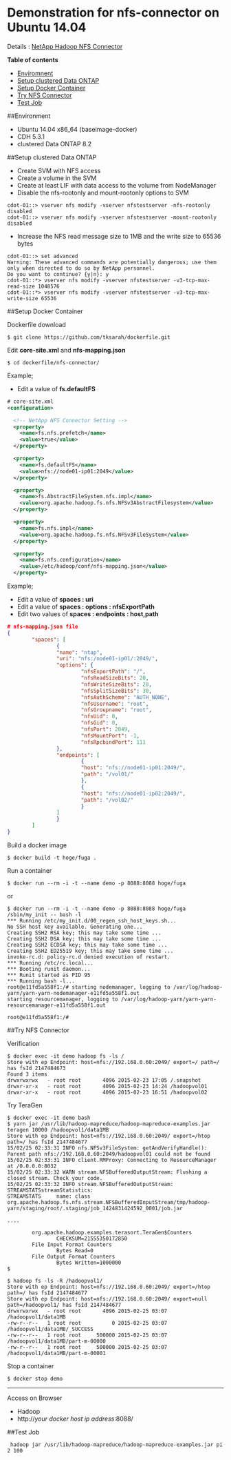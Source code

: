 # Demonstration for nfs-connector on Ubuntu 14.04

Details : [NetApp Hadoop NFS Connector](https://github.com/NetApp/NetApp-Hadoop-NFS-Connector)


**Table of contents**

 * [Enviromnent](#env)
 * [Setup clustered Data ONTAP](#cdot)
 * [Setup Docker Container](#cont)
 * [Try NFS Connector](#try)
 * [Test Job](#test)

<a name="env"></a>
##Environment  

* Ubuntu 14.04 x86_64 (baseimage-docker)
* CDH 5.3.1
* clustered Data ONTAP 8.2

<a name="cdot"></a>
##Setup clustered Data ONTAP

* Create SVM with NFS access
* Create a volume in the SVM
* Create at least LIF with data access to the volume from NodeManager
* Disable the nfs-rootonly and mount-rootonly options to SVM
```
cdot-01::> vserver nfs modify -vserver nfstestserver -nfs-rootonly disabled
cdot-01::> vserver nfs modify -vserver nfstestserver -mount-rootonly disabled
```
* Increase the NFS read message size to 1MB and the write size to 65536 bytes

```
cdot-01::> set advanced
Warning: These advanced commands are potentially dangerous; use them only when directed to do so by NetApp personnel.
Do you want to continue? {y|n}: y
cdot-01::*> vserver nfs modify -vserver nfstestserver -v3-tcp-max-read-size 1048576
cdot-01::*> vserver nfs modify -vserver nfstestserver -v3-tcp-max-write-size 65536
```

<a name="cont"></a>
##Setup Docker Container 

Dockerfile download
```
$ git clone https://github.com/tksarah/dockerfile.git
```

Edit **core-site.xml** and **nfs-mapping.json**
```
$ cd dockerfile/nfs-connector/
```

Example;
* Edit a value of **fs.defaultFS**

```xml
# core-site.xml
<configuration>

  <!-- NetApp NFS Connector Setting -->
  <property>
    <name>fs.nfs.prefetch</name>
    <value>true</value>
  </property>

  <property>
    <name>fs.defaultFS</name>
    <value>nfs://node01-ip01:2049</value>
  </property>

  <property>
    <name>fs.AbstractFileSystem.nfs.impl</name>
    <value>org.apache.hadoop.fs.nfs.NFSv3AbstractFilesystem</value>
  </property>

  <property>
    <name>fs.nfs.impl</name>
    <value>org.apache.hadoop.fs.nfs.NFSv3FileSystem</value>
  </property>

  <property>
    <name>fs.nfs.configuration</name>
    <value>/etc/hadoop/conf/nfs-mapping.json</value>
  </property>
```

Example;
* Edit a value of **spaces : uri**
* Edit a value of **spaces : options : nfsExportPath**
* Edit two values of **spaces : endpoints : host,path**

```json
# nfs-mapping.json file
{
        "spaces": [
                {
                "name": "ntap",
                "uri": "nfs:/node01-ip01/:2049/",
                "options": {
                        "nfsExportPath": "/",
                        "nfsReadSizeBits": 20,
                        "nfsWriteSizeBits": 20,
                        "nfsSplitSizeBits": 30,
                        "nfsAuthScheme": "AUTH_NONE",
                        "nfsUsername": "root",
                        "nfsGroupname": "root",
                        "nfsUid": 0,
                        "nfsGid": 0,
                        "nfsPort": 2049,
                        "nfsMountPort": -1,
                        "nfsRpcbindPort": 111
                },
                "endpoints": [
                        {
                        "host": "nfs://node01-ip01:2049/",
                        "path": "/vol01/"
                        },
                        {
                        "host": "nfs://node01-ip02:2049/",
                        "path": "/vol02/"
                        }
                ]
                }
        ]
}
```
Build a docker image
```
$ docker build -t hoge/fuga .
```
Run a container
```
$ docker run --rm -i -t --name demo -p 8088:8088 hoge/fuga
```
or
```
$ docker run --rm -i -t --name demo -p 8088:8088 hoge/fuga /sbin/my_init -- bash -l
*** Running /etc/my_init.d/00_regen_ssh_host_keys.sh...
No SSH host key available. Generating one...
Creating SSH2 RSA key; this may take some time ...
Creating SSH2 DSA key; this may take some time ...
Creating SSH2 ECDSA key; this may take some time ...
Creating SSH2 ED25519 key; this may take some time ...
invoke-rc.d: policy-rc.d denied execution of restart.
*** Running /etc/rc.local...
*** Booting runit daemon...
*** Runit started as PID 95
*** Running bash -l...
root@e11fd5a558f1:/# starting nodemanager, logging to /var/log/hadoop-yarn/yarn-yarn-nodemanager-e11fd5a558f1.out
starting resourcemanager, logging to /var/log/hadoop-yarn/yarn-yarn-resourcemanager-e11fd5a558f1.out

root@e11fd5a558f1:/#

``` 
<a name="try"></a>
##Try NFS Connector

Verification 
```
$ docker exec -it demo hadoop fs -ls /
Store with ep Endpoint: host=nfs://192.168.0.60:2049/ export=/ path=/ has fsId 2147484673
Found 3 items
drwxrwxrwx   - root root       4096 2015-02-23 17:05 /.snapshot
drwxr-xr-x   - root root       4096 2015-02-23 14:24 /hadoopvol01
drwxr-xr-x   - root root       4096 2015-02-23 16:51 /hadoopvol02
```

Try TeraGen
```
$ docker exec -it demo bash
$ yarn jar /usr/lib/hadoop-mapreduce/hadoop-mapreduce-examples.jar teragen 10000 /hadoopvol1/data1MB
Store with ep Endpoint: host=nfs://192.168.0.60:2049/ export=/htop path=/ has fsId 2147484677
15/02/25 02:33:31 INFO nfs.NFSv3FileSystem: getAndVerifyHandle(): Parent path nfs://192.168.0.60:2049/hadoopvol01 could not be found
15/02/25 02:33:31 INFO client.RMProxy: Connecting to ResourceManager at /0.0.0.0:8032
15/02/25 02:33:32 WARN stream.NFSBufferedOutputStream: Flushing a closed stream. Check your code.
15/02/25 02:33:32 INFO stream.NFSBufferedOutputStream: STREAMSTATSstreamStatistics:
STREAMSTATS     name: class org.apache.hadoop.fs.nfs.stream.NFSBufferedInputStream/tmp/hadoop-yarn/staging/root/.staging/job_1424831424592_0001/job.jar

....

        org.apache.hadoop.examples.terasort.TeraGen$Counters
                CHECKSUM=21555350172850
        File Input Format Counters
                Bytes Read=0
        File Output Format Counters
                Bytes Written=1000000
$ 

$ hadoop fs -ls -R /hadoopvol1/
Store with ep Endpoint: host=nfs://192.168.0.60:2049/ export=/htop path=/ has fsId 2147484677
Store with ep Endpoint: host=nfs://192.168.0.60:2049/ export=null path=/hadoopvol1/ has fsId 2147484677
drwxrwxrwx   - root root       4096 2015-02-25 03:07 /hadoopvol1/data1MB
-rw-r--r--   1 root root          0 2015-02-25 03:07 /hadoopvol1/data1MB/_SUCCESS
-rw-r--r--   1 root root     500000 2015-02-25 03:07 /hadoopvol1/data1MB/part-m-00000
-rw-r--r--   1 root root     500000 2015-02-25 03:07 /hadoopvol1/data1MB/part-m-00001
```
Stop a container
```
$ docker stop demo
```
****

Access on Browser 

* Hadoop
 * http://*your docker host ip address*:8088/

<a name="test"></a>
##Test Job

```
 hadoop jar /usr/lib/hadoop-mapreduce/hadoop-mapreduce-examples.jar pi 2 100
```
